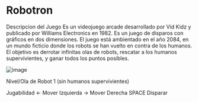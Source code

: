 # Robotron

Descripcion del Juego
Es un videojuego arcade desarrollado por Vid Kidz y publicado por Williams Electronics en 1982.
Es un juego de disparos con gráficos en dos dimensiones. 
El juego está ambientado en el año 2084, en un mundo ficticio donde los robots se han vuelto en contra de los humanos. 
El objetivo es derrotar infinitas olas de robots, rescatar a los humanos supervivientes, y ganar todos los puntos posibles.

![image](https://66.media.tumblr.com/fd282692a864755a9f12d72b9e807b78/tumblr_nnixrrEkBC1qd4q8ao1_400.gifv)


Nivel/Ola de Robot 1 (sin humanos supervivientes)

Jugabilidad
← Mover Izquierda
→	Mover Derecha
SPACE Disparar

